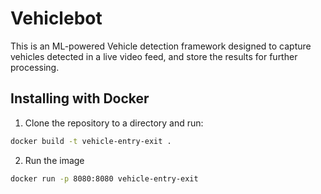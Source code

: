 # Vehiclebot

This is an ML-powered Vehicle detection framework designed to capture vehicles detected in a live video feed, and store the results for further processing.

## Installing with Docker

1. Clone the repository to a directory and run:

```bash
docker build -t vehicle-entry-exit .
```

2. Run the image

```bash
docker run -p 8080:8080 vehicle-entry-exit
```

